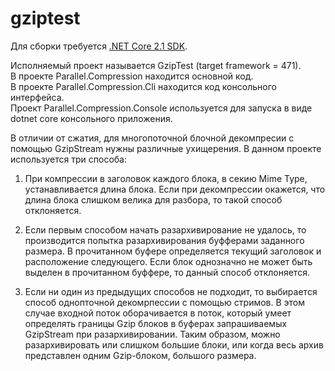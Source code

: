 # gziptest

Для сборки требуется [.NET Core 2.1 SDK](https://www.microsoft.com/net/download/thank-you/dotnet-sdk-2.1.301-windows-x64-installer).

Исполняемый проект называется GzipTest (target framework = 471).  
В проекте Parallel.Compression находится основной код.  
В проекте Parallel.Compression.Cli находится код консольного интерфейса.  
Проект Parallel.Compression.Console используется для запуска в виде dotnet core консольного приложения.

В отличии от сжатия, для многопоточной блочной декомпресии с помощью GzipStream нужны различные ухищерения. В данном проекте используется три способа:

1. При компрессии в заголовок каждого блока, в секию Mime Type, устанавливается длина блока. Если при декомпрессии окажется, что длина блока слишком велика для разбора, то такой способ отклоняется.

2. Если первым способом начать разархивирование не удалось, то производится попытка разархивирования буфферами заданного размера. В прочитанном буфере определяется текущий заголовок и расположение следующего. Если блок однозначно не может быть выделен в прочитанном буффере, то данный способ отклоняется.

3. Если ни один из предыдущих способов не подходит, то выбирается способ однопточной декомрпессии с помощью стримов. В этом случае входной поток оборачивается в поток, который умеет определять границы Gzip блоков в буферах запрашиваемых GzipStream при разархивировании. Таким образом, можно разархивировать или слишком большие блоки, или когда весь архив представлен одним Gzip-блоком, большого размера.